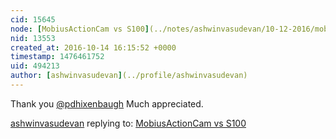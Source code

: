 ```yaml
---
cid: 15645
node: [MobiusActionCam vs S100](../notes/ashwinvasudevan/10-12-2016/mobiusactioncam-vs-s100)
nid: 13553
created_at: 2016-10-14 16:15:52 +0000
timestamp: 1476461752
uid: 494213
author: [ashwinvasudevan](../profile/ashwinvasudevan)
---
```


Thank you [@pdhixenbaugh](/profile/pdhixenbaugh) 
Much appreciated. 

[ashwinvasudevan](../profile/ashwinvasudevan) replying to: [MobiusActionCam vs S100](../notes/ashwinvasudevan/10-12-2016/mobiusactioncam-vs-s100)

